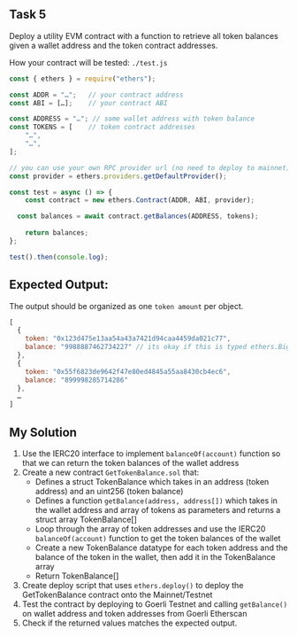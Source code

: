 ## Task 5

Deploy a utility EVM contract with a function to retrieve all token balances given a wallet address and the token contract addresses.

How your contract will be tested:
`./test.js`
```js
const { ethers } = require("ethers");

const ADDR = "…";   // your contract address
const ABI = […];    // your contract ABI

const ADDRESS = "…"; // some wallet address with token balance
const TOKENS = [    // token contract addresses
	"…",
	"…",
];

// you can use your own RPC provider url (no need to deploy to mainnet)
const provider = ethers.providers.getDefaultProvider();

const test = async () => {
	const contract = new ethers.Contract(ADDR, ABI, provider);

  const balances = await contract.getBalances(ADDRESS, tokens);
	
	return balances;
};

test().then(console.log);
```

## Expected Output:
The output should be organized as one `token amount` per object.
```js
[
  {
    token: "0x123d475e13aa54a43a7421d94caa4459da021c77",
    balance: "9988887462734227" // its okay if this is typed ethers.BigNumber
  },
  {
    token: "0x55f6823de9642f47e80ed4845a55aa8430cb4ec6",
    balance: "899998285714286"
  },
  …
]
```

## My Solution

1. Use the IERC20 interface to implement `balanceOf(account)` function so that we can return the token balances of the wallet address
2. Create a new contract `GetTokenBalance.sol` that:
	- Defines a struct TokenBalance which takes in an address (token address) and an uint256 (token balance)
	- Defines a function `getBalance(address, address[])` which takes in the wallet address and array of tokens as parameters and returns a struct array TokenBalance[]
	- Loop through the array of token addresses and use the IERC20 `balanceOf(account)` function to get the token balances of the wallet
	- Create a new TokenBalance datatype for each token address and the balance of the token in the wallet, then add it in the TokenBalance array
	- Return TokenBalance[]
3. Create deploy script that uses `ethers.deploy()` to deploy the GetTokenBalance contract onto the Mainnet/Testnet
4. Test the contract by deploying to Goerli Testnet and calling `getBalance()` on wallet address and token addresses from Goerli Etherscan
5. Check if the returned values matches the expected output.

